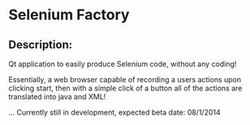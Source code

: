 Selenium Factory
================

Description: 
-------------
Qt application to easily produce Selenium code, without any coding!

Essentially, a web browser capable of recording a users actions upon clicking start,
then with a simple click of a button all of the actions are translated into java and XML!

... Currently still in development, expected beta date: 08/1/2014